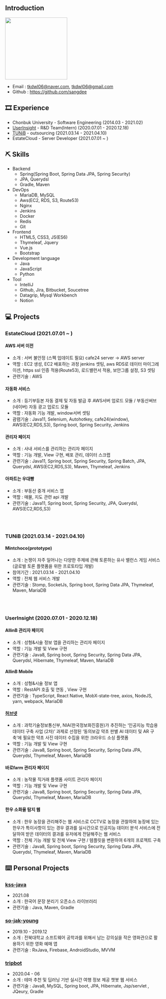 ## Introduction

<img width = "200" src = "https://user-images.githubusercontent.com/40849381/106761529-41bdd280-6678-11eb-946b-0ce3034e3014.jpg">

- Email : tkdwl06@naver.com, tkdwl06@gmail.com
- Github : https://github.com/sangdee

## 🎞 Experience
- Chonbuk University - Software Engineering (2014.03 - 2021.02)
- [UserInsight](https://userinsight.co.kr/) - R&D Team(Intern) (2020.07.01 - 2020.12.18)
- [TUNiB](http://tunib.ai/) - outsourcing (2021.03.14 - 2021.04.10)
- EstateCloud - Server Developer (2021.07.01 ~ )

## ⛏️ Skills
* Backend
    * Spring(Spring Boot, Spring Data JPA, Spring Security)
    * JPA, Querydsl
    * Gradle, Maven
* DevOps
    * MariaDB, MySQL
    * Aws(EC2, RDS, S3, Route53)
    * Nginx
    * Jenkins
    * Docker
    * Redis
    * Git
* Frontend
    * HTML5, CSS3, JS(ES6)
    * Thymeleaf, Jquery
    * Vue.js
    * Bootstrap
* Development language
    * Java
    * JavaScript
    * Python
* Tool
    * IntelliJ
    * Github, Jira, Bitbucket, Soucetree
    * Datagrip, Mysql Workbench
    * Notion


## 💻 Projects

### EstateCloud (2021.07.01 ~ )

#### AWS 서버 이전
- 소개 : 서버 불안정 (스펙 업데이트 필요) cafe24 server -> AWS server
- 역할 : EC2 생성, EC2 배포하는 과정 jenkins 셋팅, aws RDS로 데이터 마이그레이션, https ssl 인증 적용(Route53),  로드밸런서 적용, 보안그룹 설정, S3 셋팅
- 관련기술 : AWS

#### 자동화 서비스
- 소개 : 등기부등본 자동 결제 및 자동 발급 후 AWS서버 업로드 모듈 / 부동산써브(네이버) 자동 광고 업로드 모듈
- 역할 : 자동화 기능 개발, window서버 셋팅
- 괌렴기술 : Java11, Selenium, Autohotkey, cafe24(window), AWS(EC2,RDS,S3), Spring boot, Spring Security, Jenkins

#### 관리자 페이지
- 소개 : 사내 서비스를 관리하는 관리자 페이지
- 역할 : 기능 개발, View 구현, 배포 관리, 데이터 스크랩
- 관련기술 : Java11, Spring boot, Spring Security, Spring Batch, JPA, Querydsl, AWS(EC2,RDS,S3), Maven, Thymeleaf, Jenkins

#### 아파트는 우대빵
- 소개 : 부동산 중개 서비스 앱
- 역할 : 매물, 지도 관련 api 개발
- 관련기술 :  Java11, Spring boot, Spring Security, JPA, Querydsl, AWS(EC2,RDS,S3)

<br/><br/>

### TUNiB (2021.03.14 - 2021.04.10)

#### Mintchoco(prototype)
- 소개 : 논쟁이 자주 일어나는 다양한 주제에 관해 토론하는 유사 밸런스 게임 서비스(글로벌 토론 플랫폼을 위한 프로토타입 개발)
- 참여기간 : 2021.03.14 - 2021.04.10
- 역할 : 전체 웹 서비스 개발
- 관련기술 : Stomp, SocketJs, Spring boot, Spring Data JPA, Thymeleaf, Maven, MariaDB  

<br/><br/>

### UserInsight (2020.07.01 - 2020.12.18)

#### AllinB 관리자 페이지
- 소개 : 성형&시술 정보 앱을 관리하는 관리자 페이지
- 역할 : 기능 개발 및 View 구현
- 관련기술 : Java8, Spring boot, Spring Security, Spring Data JPA, Querydsl, Hibernate, Thymeleaf, Maven, MariaDB

#### AllinB Mobile
- 소개 : 성형&시술 정보 앱
- 역할 : RestAPI 호출 및 연동 , View 구현
- 관련기술 : TypeScript, React Native, MobX-state-tree, axios, NodeJS, yarn, webpack, MariaDB

#### [허브넷](https://herbnet.kr)
- 소개 : 과학기술정보통신부, NIA(한국정보화진흥원)가 추진하는 ‘인공지능 학습용 데이터 구축 사업 (2차)’ 과제로 선정된 ‘동의보감 약초 판별 AI 데이터 및 AR 구축’에 필요한 약초 사진 데이터 수집을 위한 크라우드 소싱 플랫폼
- 역할 : 기능 개발 및 View 구현
- 관련기술 : Java8, Spring boot, Spring Security, Spring Data JPA, Querydsl, Thymeleaf, Maven, MariaDB

#### 바로farm 관리자 페이지
- 소개 : 농작물 직거래 플랫폼 사이트 관리자 페이지
- 역할 : 기능 개발 및 View 구현
- 관련기술 : Java8, Spring boot, Spring Security, Spring Data JPA, Querydsl, Thymeleaf, Maven, MariaDB

#### 한우 소화율 탐지 웹
- 소개 : 한우 농장을 관리해주는 웹 서비스로 CCTV로 농장을 관찰하여 농장에 있는 한우가 특이사항이 있는 경우 결과를 실시간으로 인공지능 데이터 분석 서비스에 전달하여 받은 데이터의 결과를 유저에게 전달해주는 웹 서비스
- 역할 : 전체 기능 개발 및 전체 View 구현 / 템플릿을 변환하여 6개의 프로젝트 구축
- 관련기술 : Java8, Spring boot, Spring Security, Spring Data JPA, Querydsl, Thymeleaf, Maven, MariaDB

## ⌨️ Personal Projects

### [kss-java](https://github.com/sangdee/kss-java)
- 2021.08
- 소개 : 한국어 문장 분리기 오픈소스 라이브러리
- 관련기술 : Java, Maven, Gradle

### [so-jak-young](https://github.com/sangdee/So-Jak-Young)
- 2019.10 - 2019.12
- 소개 : 전북대학교 소프트웨어 공학과를 위해서 남는 강의실을 작은 영화관으로 활용하기 위한 영화 예매 앱
- 관련기술 : RxJava, Firebase, AndroidStudio, MVVM

### [tripbot](https://github.com/sangdee/TripBot)
- 2020.04 - 06
- 소개 : 테마 추천 및 딥러닝 기반 실시간 여행 정보 제공 챗봇 웹 서비스
- 관련기술 : Java8, MySQL, Spring boot, JPA, Hibernate, Jsp/servlet , JQeury, Gradle
